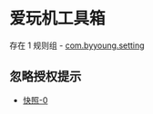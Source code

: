 # 爱玩机工具箱

存在 1 规则组 - [com.byyoung.setting](/src/apps/com.byyoung.setting.ts)

## 忽略授权提示

- [快照-0](https://i.gkd.li/import/12829909)
